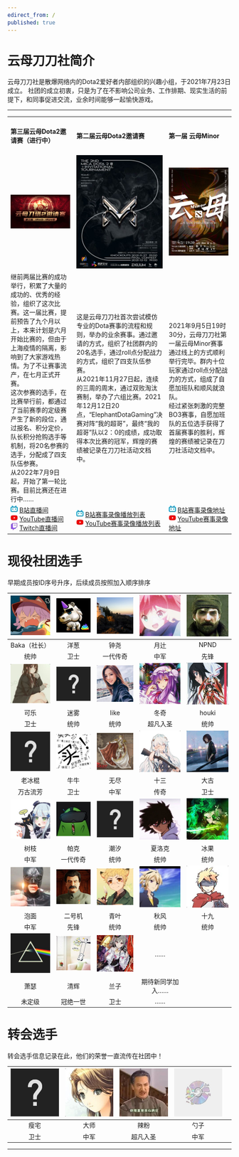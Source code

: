 ```yaml
---
edirect_from: /
published: true
---
```


# 云母刀刀社简介

云母刀刀社是散爆网络内的Dota2爱好者内部组织的兴趣小组，于2021年7月23日成立。
社团的成立初衷，只是为了在不影响公司业务、工作排期、现实生活的前提下，和同事促进交流，业余时间能够一起愉快游戏。

<hr> 
<table width="100%" border="0" cellspacing="1" cellpadding="1" align="center">
  <tr>
    <td width="33%" ><h4>第三届云母Dota2邀请赛（进行中）</h4></td>
    <td width="33%"><h4>第二届云母Dota2邀请赛</h4></td>
    <td width="33%"><h4>第一届 云母Minor</h4></td>
  </tr>
  <tr>    
    <td align="center"><img src="./img/inpost/202107/main_page/zbfm_结果.png"></td>
    <td align="center"><img src="./img/inpost/202107/main_page/%E4%BA%91%E6%AF%8DDOTA2%E9%82%80%E8%AF%B7%E8%B5%9B.jpg"></td>
    <td align="center"><img src="./img/inpost/202107/main_page/%E4%BA%91%E6%AF%8DMINOR.jpg"> </td>
  </tr> 
  <tr>
  <td>继前两届比赛的成功举行，积累了大量的成功的、优秀的经验，组织了这次比赛。这一届比赛，提前预告了九个月以上，本来计划是六月开始比赛的，但由于上海疫情的隔离，影响到了大家游戏热情。为了不让赛事流产，在七月正式开赛。<br>这次参赛的选手，在比赛举行前，都通过了当前赛季的定级赛产生了新的段位，通过报名、积分定价，队长积分抢购选手等机制，将20名参赛的选手，分配成了四支队伍参赛。<br>从2022年7月9日起，开始了第一轮比赛。目前比赛还在进行中……</td>
  <td>这是云母刀刀社首次尝试模仿专业的Dota赛事的流程和规则，举办的业余赛事。通过邀请的方式，组织了社团群内的20名选手，通过roll点分配战力的方式，组织了四支队伍参赛。<br>从2021年11月27日起，连续的三周的周末，通过双败淘汰赛制，举办了六组比赛。2021年12月12日20点，“ElephantDotaGaming”决赛对阵“我的超哥”，最终“我的超哥”队以2：0的成绩，成功取得本次比赛的冠军，辉煌的赛绩被记录在刀刀社活动文档中。</td>
  <td>2021年9月5日19时30分，云母刀刀社第一届云母Minor赛事通过线上的方式顺利举行完毕。群内十位玩家通过roll点分配战力的方式，组成了自愿加班队和顺风就浪队。<br>经过紧张刺激的完整BO3赛事，自愿加班队的五位选手获得了首届赛事的胜利，辉煌的赛绩被记录在刀刀社活动文档中。</td>
  </tr>  
  <tr>
<td>
<img src="./img/inpost/202107/main_page/bilibilifavicon.jpg">
<a href="https://live.bilibili.com/3242526?visit_id=2hde9xnuuhm0">B站直播间</a><br>
<img src="./img/inpost/202107/main_page/youtubefavicon.jpg">
<a href="https://www.youtube.com/channel/UCkT7EDVTSslICIn0Ho-fi5g">YouTube直播间</a><br>
<img src="./img/inpost/202107/main_page/twitchfavicon.jpg">
<a href="https://www.twitch.tv/acghongniu">Twitch直播间</a>
</td>
<td>
<img src="./img/inpost/202107/main_page/bilibilifavicon.jpg">
<a href="https://www.bilibili.com/medialist/play/1331609?from=space&business=space_series&business_id=714746">B站赛事录像播放列表</a><br>
<img src="./img/inpost/202107/main_page/youtubefavicon.jpg">
<a href="https://www.youtube.com/watch?v=-kUK38RsHQo&list=PLHDmdJSAdxtxknSZcIe4EZMmhGmbZ4kOV&ab_channel=%E7%B2%89%E7%89%9B">YouTube赛事录像播放列表</a>
</td>
<td>
<img src="./img/inpost/202107/main_page/bilibilifavicon.jpg">
<a href="https://www.bilibili.com/video/BV1Vv411P7EX">B站赛事录像地址</a><br>
<img src="./img/inpost/202107/main_page/youtubefavicon.jpg">
<a href="https://www.youtube.com/watch?v=jl7DksYicIs&t=6103s&ab_channel=%E7%B2%89%E7%89%9B">YouTube赛事录像地址</a>
</td>
</tr>
</table>




# 现役社团选手

早期成员按ID序号升序，后续成员按照加入顺序排序

| ![img](./img/inpost/202204/index/73cf9b7503b9a7b59b9e0e84ed78dcdda56aedbc_full.jpg) | ![img](./img/inpost/202107/main_page/dead4f5f31b0e03b709d5bee3b1ac11d6e4d3889_full.jpg) | ![img](./img/inpost/202107/main_page/a7d57f09869fe9855eab555557b2299ac4db7821_full.jpg) | ![img](./img/inpost/202107/main_page/08483eb75214a74f759a9221c5836b9e758489d0_full.jpg) | ![img](./img/inpost/202107/main_page/4978949cde16178fcd8efd2a7bea30b2dc57ef65_full.jpg) |
| :----------------------------------------------------------: | :----------------------------------------------------------: | :----------------------------------------------------------: | :----------------------------------------------------------: | :----------------------------------------------------------: |
|                         Baka（社长）                         |                             洋葱                             |                             钟尧                             |                             月辻                             |                             NPND                             |
|                             统帅                             |                             卫士                             |                           一代传奇                           |                             中军                             |                             先锋                             |
| ![img](./img/inpost/202204/054588612c1995ad6862ac4077e748b8f91adec4_full.jpg) | ![img](./img/inpost/202107/main_page/fef49e7fa7e1997310d705b2a6158ff8dc1cdfeb_full-16400993249929.jpg) | ![img](./img/inpost/202107/main_page/dc46ded6493d8e646ab50a8379f57db3b12c3fd7_full.jpg) | ![img](./img/inpost/202107/main_page/e95e5db55a957b9f4cd614e6719cdde6189179b1_full.jpg) | ![img](./img/inpost/202107/main_page/9c5956c5381db45008582ac29c28591de4b801db_full.jpg) |
|                             可乐                             |                             迷雾                             |                             like                             |                             冬奇                             |                            houki                             |
|                             卫士                             |                             统帅                             |                             统帅                             |                           超凡入圣                           |                             统帅                             |
| ![img](./img/inpost/202107/main_page/fef49e7fa7e1997310d705b2a6158ff8dc1cdfeb_full-164009944591218.jpg) | ![img](./img/inpost/202107/main_page/a913a403ae10d5a670252096d76d145e0d6e7958_full.jpg) | ![img](./img/inpost/202107/main_page/aa5a2de307eecbb45f911252e2ca7884b048e0af_full.jpg) | ![img](./img/inpost/202107/main_page/45cfd38cfa53817492f405ec3fd3cdbc2a2896b5_full.jpg) | ![img](./img/inpost/202204/index/299b165428168642c4c805978b6b0bbaf85d3414_full.jpg) |
|                            老冰棍                            |                             牛牛                             |                             无尽                             |                             十三                             |                             大古                             |
|                           万古流芳                           |                             卫士                             |                             中军                             |                             传奇                             |                             卫士                             |
| ![img](./img/inpost/202107/main_page/ebb8a114243d0dc50596cbd3ee99f289617c2317_full.jpg) | ![img](./img/inpost/202107/main_page/4e0f9df2a984e2208844614afdfb59c8f903b7a6.jpg) | ![img](./img/inpost/202204/index/fef49e7fa7e1997310d705b2a6158ff8dc1cdfeb_full-164009959254826.jpg) | ![img](./img/inpost/202107/main_page/2d2fce562131b51ec05f22b3cc75d4901acd73f6_full.jpg) | ![img](./img/inpost/202107/main_page/bbc5ef4b24c29a8fade728e2272bb98087c25e75_full.jpg) |
|                             树枝                             |                             帕克                             |                             潮汐                             |                            夏洛克                            |                             冰果                             |
|                             中军                             |                           一代传奇                           |                             统帅                             |                             统帅                             |                             统帅                             |
| ![img](./img/inpost/202204/e37d6ca3367bfcd722ad8f94478e2cc483817219_full.jpg) | ![img](./img/inpost/202204/3d333bac75c9eb2047c897aee8d786e4d456a3c1_full.jpg) | ![img](./img/inpost/202204/index/b593e4188c469fab55162fc3802021e1a0e3eca1_full.jpg) | ![img](./img/inpost/202204/e4a5c7be621c50554c747fc2c986cf87e3dac03a_full.jpg) | ![img](./img/inpost/202204/351cbe22acdd3809abf23a48b2cb4dacc19f8bb8_full.jpg) |
|                             泡面                             |                            二号机                            |                             青叶                             |                             秋风                             |                             十九                             |
|                             中军                             |                             先锋                             |                             统帅                             |                             统帅                             |                             统帅                             |
| ![img](./img/inpost/202204/index/b6d9a46ca4f785461bcfd77b84b195d5c830b2d8_full.jpg) | ![img](./img/inpost/202204/index/b405652c0ce066fe38db7a7dbcaf7dc846e5ad95_full.jpg) | ![img](./img/inpost/202204/index/08b86710d65621bde96a342ed5603896cda696e0_full.jpg) |                              ……                              |                                                              |
|                             萧瑟                             |                             清辉                             |                             兰子                             |                       期待新同学加入……                       |                                                              |
|                            未定级                            |                           冠绝一世                           |                             卫士                             |                              ……                              |                                                              |

# 转会选手

转会选手信息记录在此，他们的荣誉一直流传在社团中！

|![img](./img/inpost/202107/main_page/fef49e7fa7e1997310d705b2a6158ff8dc1cdfeb_full.jpg)| ![img](./img/inpost/202107/main_page/b0e968220c49586e5f1404b8d8225627aa2227ef_full.jpg) | ![img](./img/inpost/202204/index/80a438be1d6366836966a1a2eed5b1564098b72e_full.jpg) | ![img](./img/inpost/202204/index/86ef5bd299c9069cb71823556d7cc4df95cba8e3_full.jpg) | |
|:----------------------------------------------------------:|:----------------------------------------------------------:|:----------------------------------------------------------:|:----------------------------------------------------------:|:----------------------------------------------------------:|
|瘦宅| 大师 | 辣粉 | 勺子 | |
|卫士| 中军 | 超凡入圣 | 中军 | |

<hr>
